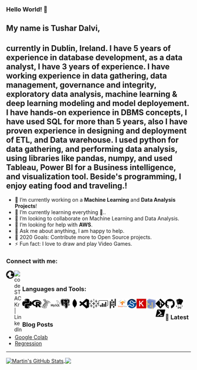 ### Hello World! 👋

## My name is Tushar Dalvi, 
## currently in Dublin, Ireland. I have 5 years of experience in database development, as a data analyst, I have 3 years of experience. I have working experience in data gathering, data management, governance and integrity, exploratory data analysis, machine learning & deep learning modeling and model deployement. I have hands-on experience in DBMS concepts, I have used SQL for more than 5 years, also I have proven experience in designing and deployment of ETL, and Data warehouse. I used python for data gathering, and performing data analysis, using libraries like pandas, numpy, and used Tableau, Power BI for a Business intelligence, and visualization tool. Beside's programming, I enjoy eating food and traveling.!

- 🔭 I’m currently working on a <b>Machine Learning</b> and <b>Data Analysis Projects</b>!
- 🌱 I’m currently learning everything 🤣..
- 👯 I’m looking to collaborate on Machine Learning and Data Analysis.
- 🤔 I’m looking for help with <b>AWS</b>.
- 💬 Ask me about anything, I am happy to help.
- 🥅 2020 Goals: Contribute more to Open Source projects.
- ⚡ Fun fact: I love to draw and play Video Games.




### Connect with me:

[<img align="left" alt="codeSTACKr.com" width="22px" src="https://raw.githubusercontent.com/iconic/open-iconic/master/svg/globe.svg" />][website]
[<img align="left" alt="codeSTACKr | LinkedIn" width="22px" src="https://cdn.jsdelivr.net/npm/simple-icons@v3/icons/linkedin.svg" />][linkedin]

<br />

### Languages and Tools:

<img align="left" alt="Python" width="26px" src="https://github.com/TD91988/TD91988/blob/master/svg/python.svg" />
<img align="left" alt="R" width="26px" src="https://github.com/TD91988/TD91988/blob/master/svg/r.svg" />
<img align="left" alt="Microsoft SQL Server" width="26px" src="https://github.com/TD91988/TD91988/blob/master/svg/microsoftsqlserver.svg" />
<img align="left" alt="MySQL" width="26px" src="https://github.com/TD91988/TD91988/blob/master/svg/mysql.svg" />
<img align="left" alt="PostGreSQL" width="26px" src="https://github.com/TD91988/TD91988/blob/master/svg/postgresql.svg" />
<img align="left" alt="MongoDB" width="26px" src="https://github.com/TD91988/TD91988/blob/master/svg/mongodb.svg" />
<img align="left" alt="Visual Studio Code" width="26px" src="https://github.com/TD91988/TD91988/blob/master/svg/visualstudiocode.svg" />
<img align="left" alt="Tableau" width="26px" src="https://github.com/TD91988/TD91988/blob/master/svg/tableau.svg" />
<img align="left" alt="Power BI" width="26px" src="https://github.com/TD91988/TD91988/blob/master/svg/powerbi.svg" />
<img align="left" alt="Pandas" width="26px" src="https://github.com/TD91988/TD91988/blob/master/svg/pandas.svg" />
<img align="left" alt="TensorFlow" width="26px" src="https://raw.githubusercontent.com/github/explore/80688e429a7d4ef2fca1e82350fe8e3517d3494d/topics/tensorflow/tensorflow.png" />
<img align="left" alt="Scipy" width="26px" src="https://github.com/TD91988/TD91988/blob/master/svg/scipy.svg" />
<img align="left" alt="Keras" width="26px" src="https://github.com/TD91988/TD91988/blob/master/svg/keras.svg" />
<img align="left" alt="Numpy" width="26px" src="https://github.com/TD91988/TD91988/blob/master/svg/numpy-logo.svg" />
<img align="left" alt="git" width="26px" src="https://github.com/TD91988/TD91988/blob/master/svg/git.svg" />
<img align="left" alt="github" width="26px" src="https://github.com/TD91988/TD91988/blob/master/svg/github.svg" />
<img align="left" alt="codechef" width="26px" src="https://github.com/TD91988/TD91988/blob/master/svg/codechef.svg" />
<img align="left" alt="powershell" width="26px" src="https://github.com/TD91988/TD91988/blob/master/svg/powershell.svg" />


<br />

### 📕 Latest Blog Posts
<!-- BLOG-POST-LIST:START -->
- [Google Colab](https://tushardalvi.com/colab/)
- [Regression](https://tushardalvi.com/regression/)
<!-- BLOG-POST-LIST:END -->

---

[website]: https://tushardalvi.com/
[linkedin]: https://linkedin.com/in/tusharsdalvi/


<a href="https://github.com/TD91988/TD91988">
  <img align="center" src="https://github-readme-stats.vercel.app/api?username=TD91988&show_icons=true&line_height=27&count_private=true&title_color=ffffff&text_color=c9cacc&icon_color=2bbc8a&bg_color=1d1f21" alt="Martin's GitHub Stats" />
</a>
<a href="https://github.com/TD91988/TD91988">
  <img align="center" src="https://github-readme-stats.vercel.app/api/top-langs/?username=TD91988&hide=java,html&title_color=ffffff&text_color=c9cacc&icon_color=2bbc8a&bg_color=1d1f21" />
</a>
